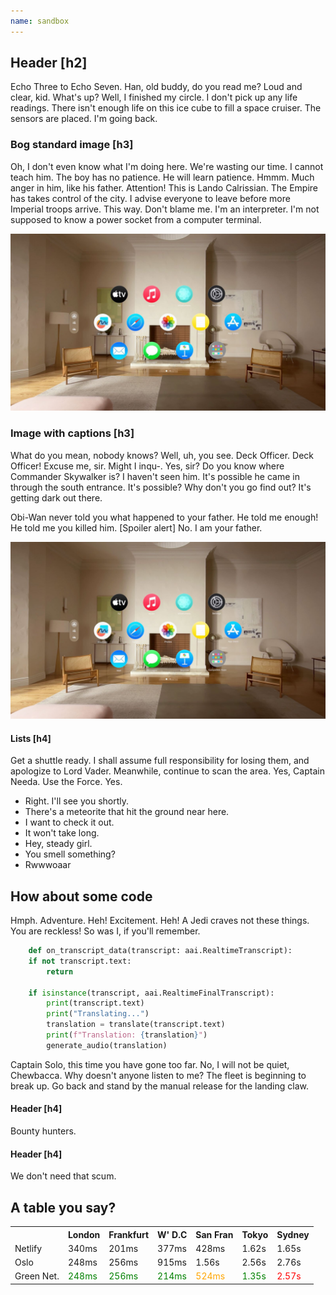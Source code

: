 ```yaml
---
name: sandbox
---
```


## Header [h2]

Echo Three to Echo Seven. Han, old buddy, do you read me? Loud and clear, kid. What's up? Well, I finished my circle. I don't pick up any life readings. There isn't enough life on this ice cube to fill a space cruiser. The sensors are placed. I'm going back.

### Bog standard image [h3]

Oh, I don't even know what I'm doing here. We're wasting our time. I cannot teach him. The boy has no patience. He will learn patience. Hmmm. Much anger in him, like his father. Attention! This is Lando Calrissian. The Empire has takes control of the city. I advise everyone to leave before more Imperial troops arrive. This way. Don't blame me. I'm an interpreter. I'm not supposed to know a power socket from a computer terminal.

![Example image alt text](./articles/getting-started-with-visionos/assets/thumbnail.jpg)

### Image with captions [h3]

What do you mean, nobody knows? Well, uh, you see. Deck Officer. Deck Officer! Excuse me, sir. Might I inqu-. Yes, sir? Do you know where Commander Skywalker is? I haven't seen him. It's possible he came in through the south entrance. It's possible? Why don't you go find out? It's getting dark out there.

Obi-Wan never told you what happened to your father. He told me enough! He told me you killed him. [Spoiler alert] No. I am your father.

![caption:This is an image with captions using figure and figcaption](./articles/getting-started-with-visionos/assets/thumbnail.jpg)

#### Lists [h4]

Get a shuttle ready. I shall assume full responsibility for losing them, and apologize to Lord Vader. Meanwhile, continue to scan the area. Yes, Captain Needa. Use the Force. Yes.

- Right. I'll see you shortly.    
- There's a meteorite that hit the ground near here.
- I want to check it out.
- It won't take long.
- Hey, steady girl.
- You smell something?
- Rwwwoaar

## How about some code

Hmph. Adventure. Heh! Excitement. Heh! A Jedi craves not these things. You are reckless! So was I, if you'll remember.

```python
    def on_transcript_data(transcript: aai.RealtimeTranscript):
    if not transcript.text:
        return

    if isinstance(transcript, aai.RealtimeFinalTranscript):
        print(transcript.text)
        print("Translating...")
        translation = translate(transcript.text)
        print(f"Translation: {translation}")
        generate_audio(translation)
```

Captain Solo, this time you have gone too far. No, I will not be quiet, Chewbacca. Why doesn't anyone listen to me? The fleet is beginning to break up. Go back and stand by the manual release for the landing claw.

#### Header [h4]

Bounty hunters.

#### Header [h4]

We don't need that scum.

## A table you say?

<table>
  <tr>
    <th></th>
    <th>London</th>
    <th>Frankfurt</th>
    <th>W' D.C</th>
    <th>San Fran</th>
    <th>Tokyo</th>
    <th>Sydney</th>
  </tr>
  <tr class="tableTrShade fontWeightBold">
    <td>Netlify</td>
    <td>340ms</td>
    <td>201ms</td>
    <td>377ms</td>
    <td>428ms</td>
    <td>1.62s</td>
    <td>1.65s</td>
  </tr>
  <tr>
    <td>Oslo</td>
    <td>248ms</td>
    <td>256ms</td>
    <td>915ms</td>
    <td>1.56s</td>
    <td>2.56s</td>
    <td>2.76s</td>
  </tr>
  <tr class="tableTrShade fontWeightBold">
    <td>Green Net.</td>
    <td style="color:green">248ms</td>
    <td style="color:green">256ms</td>
    <td style="color:green">214ms</td>
    <td style="color:orange">524ms</td>
    <td style="color:green">1.35s</td>
    <td style="color:red">2.57s</td>
  </tr>
</table>






